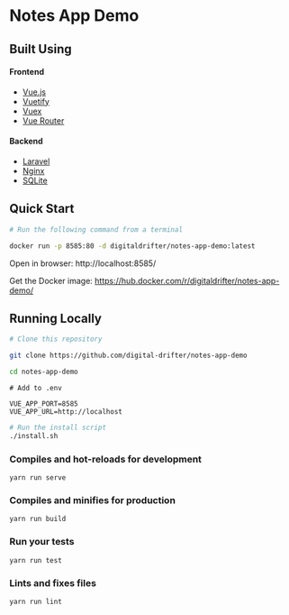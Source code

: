 # Notes App Demo

## Built Using

#### Frontend

* [Vue.js](https://vuejs.org/)
* [Vuetify](https://vuetifyjs.com/en/)
* [Vuex](https://vuex.vuejs.org/)
* [Vue Router](https://router.vuejs.org/)

#### Backend

* [Laravel](https://laravel.com/)
* [Nginx](https://www.nginx.com/)
* [SQLite](https://www.sqlite.org/index.html)

## Quick Start

```bash
# Run the following command from a terminal

docker run -p 8585:80 -d digitaldrifter/notes-app-demo:latest
```

Open in browser: http://localhost:8585/

Get the Docker image: https://hub.docker.com/r/digitaldrifter/notes-app-demo/

## Running Locally
```bash
# Clone this repository

git clone https://github.com/digital-drifter/notes-app-demo

cd notes-app-demo
```

```dotenv
# Add to .env

VUE_APP_PORT=8585
VUE_APP_URL=http://localhost
```

```bash
# Run the install script
./install.sh
```

### Compiles and hot-reloads for development
```
yarn run serve
```

### Compiles and minifies for production
```
yarn run build
```

### Run your tests
```
yarn run test
```

### Lints and fixes files
```
yarn run lint
```
